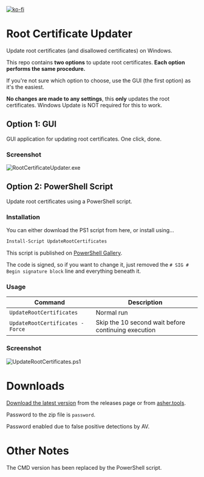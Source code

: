 [![ko-fi](https://ko-fi.com/img/githubbutton_sm.svg)](https://ko-fi.com/asheroto)

# Root Certificate Updater
Update root certificates (and disallowed certificates) on Windows.

This repo contains **two options** to update root certificates. **Each option performs the same procedure.** 

If you're not sure which option to choose, use the GUI (the first option) as it's the easiest.

**No changes are made to any settings**, this **only** updates the root certificates. Windows Update is NOT required for this to work.

## **Option 1:** GUI
GUI application for updating root certificates. One click, done.

### Screenshot
![RootCertificateUpdater.exe](https://asher.tools/img/root_certificate_updater.png)

## **Option 2:** PowerShell Script
Update root certificates using a PowerShell script.

### Installation
You can either download the PS1 script from here, or install using...

```powershell
Install-Script UpdateRootCertificates
```

This script is published on [PowerShell Gallery](https://www.powershellgallery.com/packages/UpdateRootCertificates).

The code is signed, so if you want to change it, just removed the `# SIG # Begin signature block` line and everything beneath it.

### Usage
|Command|Description|
|--|--|
|`UpdateRootCertificates`|Normal run|
|`UpdateRootCertificates -Force`|Skip the 10 second wait before continuing execution|

### Screenshot
![UpdateRootCertificates.ps1](https://asher.tools/img/root_certificate_updater_script.png)

# Downloads

[Download the latest version](https://github.com/asheroto/Root-Certificate-Updater/releases/latest/download/Root_Certificate_Updater.zip) from the releases page or from [asher.tools](https://asher.tools).

Password to the zip file is `password`.

Password enabled due to false positive detections by AV.

# Other Notes

The CMD version has been replaced by the PowerShell script.